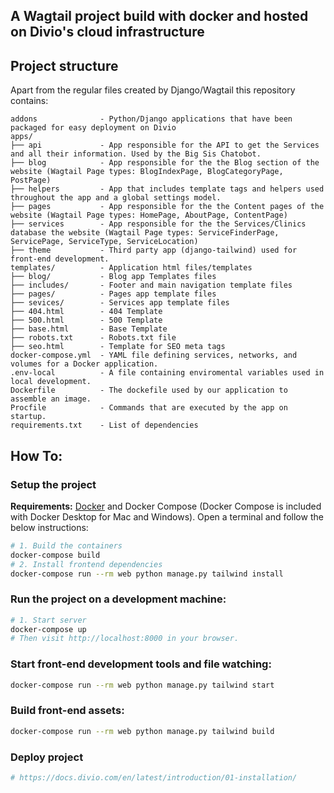 A Wagtail project build with docker and hosted on Divio's cloud infrastructure
-----

## Project structure

Apart from the regular files created by Django/Wagtail this repository contains:

```
addons              - Python/Django applications that have been packaged for easy deployment on Divio
apps/
├── api             - App responsible for the API to get the Services and all their information. Used by the Big Sis Chatobot.
├── blog            - App responsible for the the Blog section of the website (Wagtail Page types: BlogIndexPage, BlogCategoryPage, PostPage)
├── helpers         - App that includes template tags and helpers used throughout the app and a global settings model.
├── pages           - App responsible for the the Content pages of the website (Wagtail Page types: HomePage, AboutPage, ContentPage)
├── services        - App responsible for the the Services/Clinics database the website (Wagtail Page types: ServiceFinderPage, ServicePage, ServiceType, ServiceLocation)
├── theme           - Third party app (django-tailwind) used for front-end development.
templates/          - Application html files/templates
├── blog/           - Blog app Templates files
├── includes/       - Footer and main navigation template files
├── pages/          - Pages app template files
├── sevices/        - Services app template files
├── 404.html        - 404 Template
├── 500.html        - 500 Template
├── base.html       - Base Template
├── robots.txt      - Robots.txt file
├── seo.html        - Template for SEO meta tags
docker-compose.yml  - YAML file defining services, networks, and volumes for a Docker application. 
.env-local          - A file containing enviromental variables used in local development.
Dockerfile          - The dockefile used by our application to assemble an image.
Procfile            - Commands that are executed by the app on startup.
requirements.txt    - List of dependencies

```
## How To:

### Setup the project
**Requirements:** [Docker](https://www.docker.com/) and Docker Compose (Docker Compose is included with Docker Desktop for Mac and Windows).
Open a terminal and follow the below instructions:

```sh
# 1. Build the containers
docker-compose build
# 2. Install frontend dependencies
docker-compose run --rm web python manage.py tailwind install
```
### Run the project on a development machine:
```sh
# 1. Start server
docker-compose up
# Then visit http://localhost:8000 in your browser.
```
### Start front-end development tools and file watching:
```sh
docker-compose run --rm web python manage.py tailwind start
```
### Build front-end assets:
```sh
docker-compose run --rm web python manage.py tailwind build
```
### Deploy project
```sh
# https://docs.divio.com/en/latest/introduction/01-installation/
```
